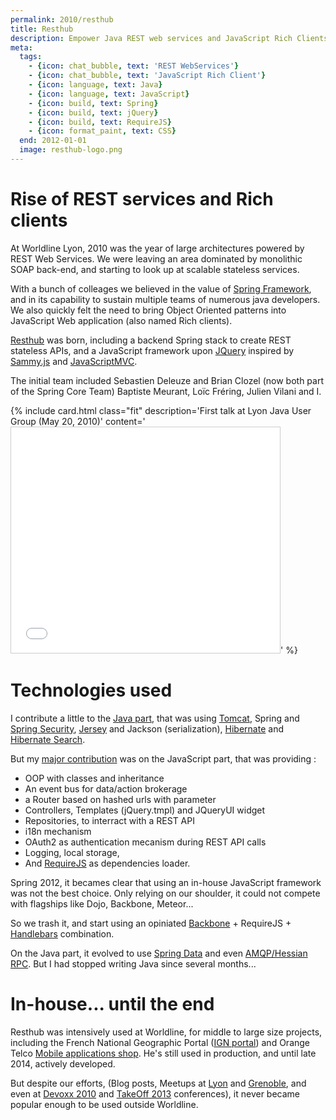 ```yaml
---
permalink: 2010/resthub
title: Resthub
description: Empower Java REST web services and JavaScript Rich Clients
meta:
  tags:
    - {icon: chat_bubble, text: 'REST WebServices'}
    - {icon: chat_bubble, text: 'JavaScript Rich Client'}
    - {icon: language, text: Java}
    - {icon: language, text: JavaScript}
    - {icon: build, text: Spring}
    - {icon: build, text: jQuery}
    - {icon: build, text: RequireJS}
    - {icon: format_paint, text: CSS}
  end: 2012-01-01
  image: resthub-logo.png
---
```


# Rise of REST services and Rich clients

At Worldline Lyon, 2010 was the year of large architectures powered by REST Web Services.
We were leaving an area dominated by monolithic SOAP back-end, and starting to look up at scalable stateless services.

With a bunch of colleages we believed in the value of [Spring Framework][3], and in its capability to sustain multiple teams of numerous java developers.
We also quickly felt the need to bring Object Oriented patterns into JavaScript Web application (also named Rich clients).

[Resthub][1] was born, including a backend Spring stack to create REST stateless APIs, and a JavaScript framework upon [JQuery][2] inspired by [Sammy.js][4] and [JavaScriptMVC][5].

The initial team included Sebastien Deleuze and Brian Clozel (now both part of the Spring Core Team) Baptiste Meurant, Loïc Fréring, Julien Vilani and I.

{% include card.html class="fit" description='First talk at Lyon Java User Group (May 20, 2010)' content='<iframe src="//fr.slideshare.net/slideshow/embed_code/key/IsQ8xmKQMofHk1" width="430" height="361" frameborder="0" marginwidth="0" marginheight="0" scrolling="no" style="border:1px solid #CCC; border-width:1px; max-width: 100%;" allowfullscreen> </iframe>' %}

# Technologies used

I contribute a little to the [Java part][22], that was using [Tomcat][14], Spring and [Spring Security][15], [Jersey][18] and Jackson (serialization), [Hibernate][16] and [Hibernate Search][17].

But my [major contribution][23] was on the JavaScript part, that was providing :

- OOP with classes and inheritance
- An event bus for data/action brokerage
- a Router based on hashed urls with parameter
- Controllers, Templates (jQuery.tmpl) and JQueryUI widget
- Repositories, to interract with a REST API
- i18n mechanism
- OAuth2 as authentication mecanism during REST API calls
- Logging, local storage,
- And [RequireJS][20] as dependencies loader.

Spring 2012, it becames clear that using an in-house JavaScript framework was not the best choice.
Only relying on our shoulder, it could not compete with flagships like Dojo, Backbone, Meteor...

So we trash it, and start using an opiniated [Backbone][19] + RequireJS + [Handlebars][21] combination.

On the Java part, it evolved to use [Spring Data][9] and even [AMQP/Hessian RPC][8]. But I had stopped writing Java since several months...

# In-house... until the end

Resthub was intensively used at Worldline, for middle to large size projects, including the French National Geographic Portal ([IGN portal][6]) and Orange Telco [Mobile applications shop][7].
He's still used in production, and until late 2014, actively developed.

But despite our efforts, (Blog posts, Meetups at [Lyon][11] and [Grenoble][10], and even at [Devoxx 2010][12] and [TakeOff 2013][13] conferences), it never became popular enough to be used outside Worldline.

[1]: http://resthub.org/
[2]: http://jquery.com/
[3]: https://spring.io/
[4]: http://sammyjs.org/
[5]: http://www.javascriptmvc.com/
[6]: http://www.ign.fr/
[7]: http://applications.orange.fr/application/Orange%20Appshop
[8]: http://ebourg.github.io/qpid-hessian/
[9]: http://projects.spring.io/spring-data/
[10]: http://www.alpesjug.fr/?p=431
[11]: http://www.lyonjug.org/evenements/2eme-anniversaire
[12]: http://resthub.org/docs/misc/talks/devoxx/#slide1
[13]: https://speakerdeck.com/bclozel/resthub-2-dot-0-not-yet-another-web-framework
[14]: http://tomcat.apache.org/
[15]: http://projects.spring.io/spring-security/
[16]: http://hibernate.org/orm/
[17]: http://hibernate.org/search/
[18]: https://jersey.java.net/
[19]: http://backbonejs.org/
[20]: http://requirejs.org/
[21]: http://handlebarsjs.com/
[22]: https://github.com/resthub/resthub-spring-stack/graphs/contributors
[23]: https://github.com/resthub/resthub-js/graphs/contributors